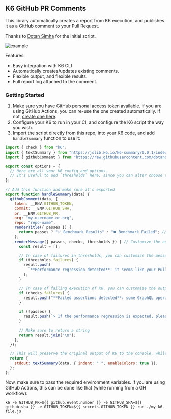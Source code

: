 ## K6 GitHub PR Comments

This library automatically creates a report from K6 execution, and publishes it as a GitHub comment to your Pull Request.

Thanks to [Dotan Simha](https://github.com/dotansimha) for the initial script.

![example](https://i.imgur.com/3y7c957.png)

Features:
* Easy integration with K6 CLI
* Automatically creates/updates existing comments.
* Flexible output, and flexible results.
* Full report log attached to the comment.

### Getting Started

1. Make sure you have GitHub personal access token available. If you are using GitHub Actions, you can re-use the one created automatically. If not, [create one here](https://docs.github.com/en/authentication/keeping-your-account-and-data-secure/creating-a-personal-access-token).
2. Configure your K6 to run in your CI, and configure the K6 script the way you wish. 
3. Import the script directly from this repo, into your K6 code, and add `handleSummary` function to use it:

```js
import { check } from "k6";
import { textSummary } from "https://jslib.k6.io/k6-summary/0.0.1/index.js";
import { githubComment } from "https://raw.githubusercontent.com/dotansimha/k6-github-pr-comment/master/lib.js";

export const options = {
  // Here are all your K6 config and options.
  // It's useful to add `thresholds` here, since you can alter choose to fail the PR based on that.
};

// Add this function and make sure it's exported
export function handleSummary(data) {
  githubComment(data, {
    token: __ENV.GITHUB_TOKEN, 
    commit: __ENV.GITHUB_SHA,
    pr: __ENV.GITHUB_PR,
    org: "my-username-or-org",
    repo: "repo-name",
    renderTitle({ passes }) {
      return passes ? "✅ Benchmark Results" : "❌ Benchmark Failed"; // Here you can choose how to build the title
    },
    renderMessage({ passes, checks, thresholds }) { // Customize the output and the comment text
      const result = [];

      // In case of failures in thresholds, you can customize the message
      if (thresholds.failures) {
        result.push(
          `**Performance regression detected**: it seems like your Pull Request adds some extra latency to the GraphQL requests, or to envelop runtime.`
        );
      }

      // In case of failing execution of K6, you can customize the output
      if (checks.failures) {
        result.push("**Failed assertions detected**: some GraphQL operations included in the loadtest are failing.");
      }

      if (!passes) {
        result.push(`> If the performance regression is expected, please increase the failing threshold.`);
      }

      // Make sure to return a string
      return result.join("\n");
    },
  });

  // This will preserve the original output of K6 to the console, while still publishing to GH.
  return {
    stdout: textSummary(data, { indent: " ", enableColors: true }),
  };
};
```

Now, make sure to pass the required environment variables. If you are using GitHub Actions, this can be done like that (while running from a GH workflow): 

```
k6 -e GITHUB_PR=${{ github.event.number }} -e GITHUB_SHA=${{ github.sha }} -e GITHUB_TOKEN=${{ secrets.GITHUB_TOKEN }} run ./my-k6-file.js 
```